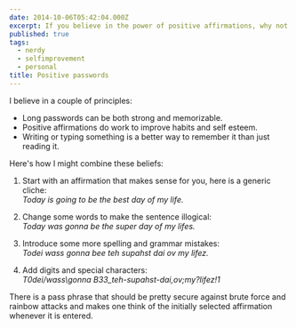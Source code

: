 ```yaml
---
date: 2014-10-06T05:42:04.000Z
excerpt: If you believe in the power of positive affirmations, why not combine it with the security of strong passwords?
published: true
tags:
  - nerdy
  - selfimprovement
  - personal
title: Positive passwords
---
```

I believe in a couple of principles:

* Long passwords can be both strong and memorizable.
* Positive affirmations do work to improve habits and self esteem.
* Writing or typing something is a better way to remember it than just reading it.
  
Here's how I might combine these beliefs:

1. Start with an affirmation that makes sense for you, here is a generic cliche:  
_Today is going to be the best day of my life._

2. Change some words to make the sentence illogical:  
_Today was gonna be the super day of my lifes._

3. Introduce some more spelling and grammar mistakes:  
_Todei wass gonna bee teh supahst dai ov my lifez._

4. Add digits and special characters:  
_T0dei/wass\gonna B33_teh-supahst-dai,ov;my?lifez!1_

There is a pass phrase that should be pretty secure against brute force and rainbow attacks and makes one think of the initially selected affirmation whenever it is entered.
